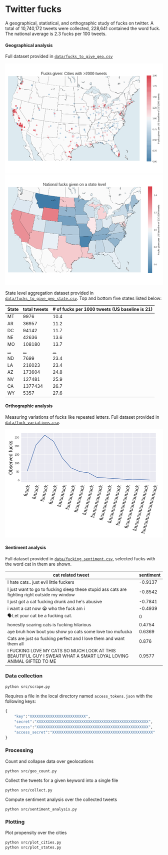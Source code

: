 # Twitter fucks

A geographical, statistical, and orthographic study of fucks on twitter.
A total of 10,740,172 tweets were collected, 228,641 contained the word fuck.
The national average is 2.3 fucks per 100 tweets.

#### Geographical analysis

Full dataset provided in [`data/fucks_to_give_geo.csv`](data/fucks_to_give_geo.csv)

![Fuck_per_city](figures/fucks_given_per_city.png "Fucks per city")
![Fuck_per_state](figures/fucks_given_national.png "Fucks per state")

State level aggregation dataset provided in [`data/fucks_to_give_geo_state.csv`](data/fucks_to_give_geo_state.csv). Top and bottom five states listed below:

| State | total tweets | # of fucks per 1000 tweets (US baseline is 21)|
|------ |---------|----|
|MT	| 9976 |10.4|
|AR	| 36957 |11.2| 
|DC	| 94142| 11.7|
|NE	| 42636|13.6|
|MO	| 108180|13.7|
|[...](data/fucks_to_give_geo_state.csv)   | [...](data/fucks_to_give_geo_state.csv) | [...](data/fucks_to_give_geo_state.csv) |
|ND	|7699 |	23.4|
|LA	| 216023| 	23.4|
|AZ	| 173604|	24.8|
|NV	| 127481|	25.9|
|CA	| 1377434|	26.7|
|WY	| 5357|	27.6|


#### Orthographic analysis

Measuring variations of fucks like repeated letters. Full dataset provided in [`data/fuck_variations.csv`](data/fuck_variations.csv).

![repeated_fucks](figures/fuuuucks.png "Fuuuucks")




#### Sentiment analysis

Full dataset provided in [`data/fucking_sentiment.csv`](data/fucking_sentiment.csv), selected fucks with the word cat in them are shown.

| cat related tweet | sentiment |
| ------| --------- |
| I hate cats.. just evil little fuckers | -0.9137|
I just want to go to fucking sleep these stupid ass cats are fighting right outside my window |	-0.8542 |
|I just got a cat fucking drunk and he's abusive | -0.7841|
| i want a cat now 😭 who the fuck am i | -0.4939|
| 🗣Let your cat be a fucking cat. | 0|
| honestly scaring cats is fucking hilarious | 0.4754 |
| aye bruh how bout you show yo cats some love too mufucka | 0.6369|
| Cats are just so fucking perfect and I love them and want them all | 0.876|
| I FUCKING LOVE MY CATS SO MUCH LOOK AT THIS BEAUTIFUL GUY I SWEAR WHAT A SMART LOYAL LOVING ANIMAL GIFTED TO ME | 0.9577| 


### Data collection

    python src/scrape.py

Requires a file in the local directory named `access_tokens.json` with the following keys:

``` python
{
    "key":"XXXXXXXXXXXXXXXXXXXXXXXXX",
    "secret":"XXXXXXXXXXXXXXXXXXXXXXXXXXXXXXXXXXXXXXXXXXXXXXXXXX",
    "access":"XXXXXXXXXXXXXXXXXXXXXXXXXXXXXXXXXXXXXXXXXXXXXXXXXX",
    "access_secret":"XXXXXXXXXXXXXXXXXXXXXXXXXXXXXXXXXXXXXXXXXXXXX"
}
```

### Processing

Count and collapse data over geolocations

    python src/geo_count.py

Collect the tweets for a given keyword into a single file

    python src/collect.py

Compute sentiment analysis over the collected tweets

    python src/sentiment_analysis.py
    
### Plotting

Plot propensity over the cities

    python src/plot_cities.py
    python src/plot_states.py
